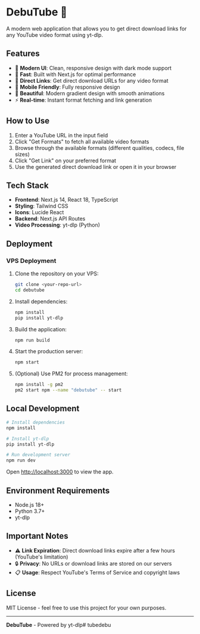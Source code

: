 # DebuTube 🎥

A modern web application that allows you to get direct download links for any YouTube video format using yt-dlp.

## Features

- 🎯 **Modern UI**: Clean, responsive design with dark mode support
- 🚀 **Fast**: Built with Next.js for optimal performance
- 🔗 **Direct Links**: Get direct download URLs for any video format
- 📱 **Mobile Friendly**: Fully responsive design
- 🎨 **Beautiful**: Modern gradient design with smooth animations
- ⚡ **Real-time**: Instant format fetching and link generation

## How to Use

1. Enter a YouTube URL in the input field
2. Click "Get Formats" to fetch all available video formats
3. Browse through the available formats (different qualities, codecs, file sizes)
4. Click "Get Link" on your preferred format
5. Use the generated direct download link or open it in your browser

## Tech Stack

- **Frontend**: Next.js 14, React 18, TypeScript
- **Styling**: Tailwind CSS
- **Icons**: Lucide React
- **Backend**: Next.js API Routes
- **Video Processing**: yt-dlp (Python)

## Deployment

### VPS Deployment

1. Clone the repository on your VPS:
   ```bash
   git clone <your-repo-url>
   cd debutube
   ```

2. Install dependencies:
   ```bash
   npm install
   pip install yt-dlp
   ```

3. Build the application:
   ```bash
   npm run build
   ```

4. Start the production server:
   ```bash
   npm start
   ```

5. (Optional) Use PM2 for process management:
   ```bash
   npm install -g pm2
   pm2 start npm --name "debutube" -- start
   ```

## Local Development

```bash
# Install dependencies
npm install

# Install yt-dlp
pip install yt-dlp

# Run development server
npm run dev
```

Open [http://localhost:3000](http://localhost:3000) to view the app.

## Environment Requirements

- Node.js 18+
- Python 3.7+
- yt-dlp

## Important Notes

- ⚠️ **Link Expiration**: Direct download links expire after a few hours (YouTube's limitation)
- 🔒 **Privacy**: No URLs or download links are stored on our servers
- 📋 **Usage**: Respect YouTube's Terms of Service and copyright laws

## License

MIT License - feel free to use this project for your own purposes.

---

**DebuTube** - Powered by yt-dlp#   t u b e d e b u 
 
 